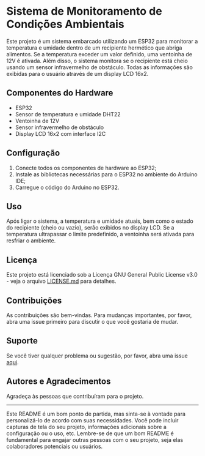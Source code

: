 # Sistema de Monitoramento de Condições Ambientais

Este projeto é um sistema embarcado utilizando um ESP32 para monitorar a temperatura e umidade dentro de um recipiente hermético que abriga alimentos. Se a temperatura exceder um valor definido, uma ventoinha de 12V é ativada. Além disso, o sistema monitora se o recipiente está cheio usando um sensor infravermelho de obstáculo. Todas as informações são exibidas para o usuário através de um display LCD 16x2.

## Componentes do Hardware

- ESP32
- Sensor de temperatura e umidade DHT22
- Ventoinha de 12V
- Sensor infravermelho de obstáculo
- Display LCD 16x2 com interface I2C

## Configuração

1. Conecte todos os componentes de hardware ao ESP32;
2. Instale as bibliotecas necessárias para o ESP32 no ambiente do Arduino IDE;
3. Carregue o código do Arduino no ESP32.

## Uso

Após ligar o sistema, a temperatura e umidade atuais, bem como o estado do recipiente (cheio ou vazio), serão exibidos no display LCD. Se a temperatura ultrapassar o limite predefinido, a ventoinha será ativada para resfriar o ambiente.

## Licença

Este projeto está licenciado sob a Licença GNU General Public License v3.0 - veja o arquivo [LICENSE.md](LICENSE.md) para detalhes.

## Contribuições

As contribuições são bem-vindas. Para mudanças importantes, por favor, abra uma issue primeiro para discutir o que você gostaria de mudar.

## Suporte

Se você tiver qualquer problema ou sugestão, por favor, abra uma issue [aqui](https://github.com/pigor12/ivenbox/issues).

## Autores e Agradecimentos

Agradeça às pessoas que contribuíram para o projeto.

---

Este README é um bom ponto de partida, mas sinta-se à vontade para personalizá-lo de acordo com suas necessidades. Você pode incluir capturas de tela do seu projeto, informações adicionais sobre a configuração ou o uso, etc. Lembre-se de que um bom README é fundamental para engajar outras pessoas com o seu projeto, seja elas colaboradores potenciais ou usuários.
